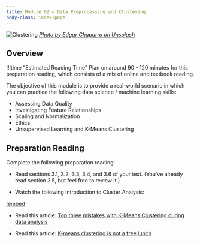 ```yaml
---
title: Module 02 — Data Preprocessing and Clustering
body-class: index-page
---
```


![Clustering]({{URLROOT}}/shared/img/clustering.jpg)
*[Photo by Edgar Chaparro on Unsplash](https://unsplash.com/photos/r6mBXuHnxBk)*

## Overview

!!!time "Estimated Reading Time"
	Plan on around 90 - 120 minutes for this preparation reading, which consists of a mix of online and textbook reading.

The objective of this module is to provide a real-world scenario in which you can practice the following data science / machine learning skills:

* Assessing Data Quality
* Investigating Feature Relationships
* Scaling and Normalization
* Ethics
* Unsupervised Learning and K-Means Clustering

## Preparation Reading

Complete the following preparation reading:

* Read sections 3.1, 3.2, 3.3, 3.4, and 3.6 of your text. (You've already read section 3.5, but feel free to review it.)

* Watch the following introduction to Cluster Analysis:

[!embed](https://www.youtube.com/watch?v=QXOkPvFM6NU)

* Read this article: [Top three mistakes with K-Means Clustering during data analysis](https://zerowithdot.com/mistakes-with-k-means-clustering/)

* Read this article: [K-means clustering is not a free lunch](http://varianceexplained.org/r/kmeans-free-lunch/)
